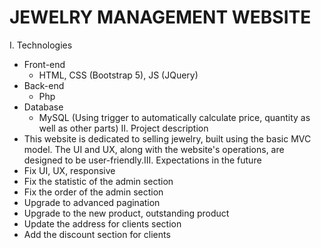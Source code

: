 # JEWELRY MANAGEMENT WEBSITE 
I. Technologies
  - Front-end
      + HTML, CSS (Bootstrap 5), JS (JQuery)
  - Back-end
      + Php
  - Database
      + MySQL (Using trigger to automatically calculate price, quantity as well as other parts)
II. Project description
  - This website is dedicated to selling jewelry, built using the basic MVC model. The UI and UX, along with the website's operations, are designed to be user-friendly.III. Expectations in the future
  - Fix UI, UX, responsive
  - Fix the statistic of the admin section
  - Fix the order of the admin section
  - Upgrade to advanced pagination
  - Upgrade to the new product, outstanding product
  - Update the address for clients section
  - Add the discount section for clients
